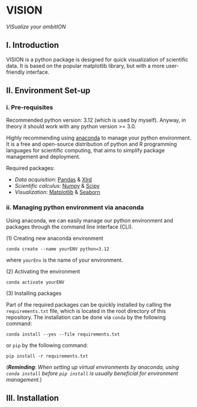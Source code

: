 # VISION

*VISualize your ambitION*

## I. Introduction

VISION is a python package is designed for quick visualization of scientific data. It is based on the popular matplotlib library, but with a more user-friendly interface.

## II. Environment Set-up

### i. Pre-requisites

Recommended python version: 3.12 (which is used by myself). Anyway, in theory it should work with any python version >= 3.0.

Highly recommending using [anaconda](https://www.anaconda.com/) to manage your python environment. It is a free and open-source distribution 
of python and R programming languages for scientific computing, that aims to simplify package management and deployment.

Required packages:
- *Data acquisition*: [Pandas](https://pandas.pydata.org/) & [Xlrd](https://xlrd.readthedocs.io/en/latest/)
- *Scientific calculus*: [Numpy](https://numpy.org/) & [Scipy](https://www.scipy.org/)
- *Visualization*: [Matplotlib](https://matplotlib.org/) & [Seaborn](https://seaborn.pydata.org/)

### ii. Managing python environment via anaconda

Using anaconda, we can easily manage our python environment and packages through the command line interface (CLI).

(1) Creating new anaconda environment
```Shell
conda create --name yourENV python=3.12
```
where `yourEnv` is the name of your environment.

(2) Activating the environment
```Shell
conda activate yourENV
```

(3) Installing packages

Part of the required packages can be quickly installed by calling the `requirements.txt` file, which is located in the 
root directory of this repository. The installation can be done via `conda` by the following command:
```Shell
conda install --yes --file requirements.txt
```
or `pip` by the following command:
```Shell
pip install -r requirements.txt
```
(***Reminding***: *When setting up virtual environments by anaconda, using `conda install` before `pip install` is usually beneficial for environment management.*)


## III. Installation
```shell
```

